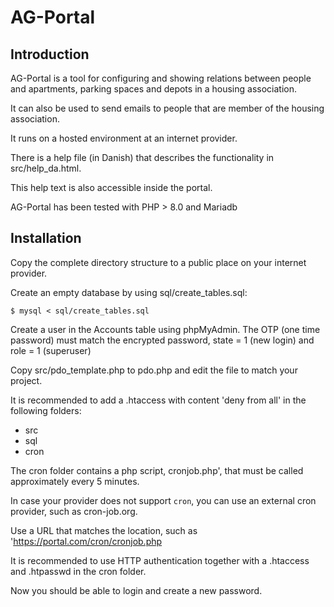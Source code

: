 # AG-Portal

## Introduction

AG-Portal is a tool for configuring and showing relations between people and apartments, parking spaces and depots in a housing association.

It can also be used to send emails to people that are member of the housing association.

It runs on a hosted environment at an internet provider.

There is a help file (in Danish) that describes the functionality in src/help_da.html.

This help text is also accessible inside the portal.

AG-Portal has been tested with PHP > 8.0 and Mariadb 

## Installation

Copy the complete directory structure to a public place on your internet provider.

Create an empty database by using sql/create_tables.sql:

```
$ mysql < sql/create_tables.sql
```

Create a user in the Accounts table using phpMyAdmin.
The OTP (one time password) must match the encrypted password, state = 1 (new login) and role = 1 (superuser)

Copy src/pdo_template.php to pdo.php and edit the file to match your project.

It is recommended to add a .htaccess with content 'deny from all' in the following folders:

- src
- sql
- cron

The cron folder contains a php script, cronjob.php', that must be called approximately every 5 minutes.

In case your provider does not support `cron`, you can use an external cron provider, such as cron-job.org.

Use a URL that matches the location, such as 'https://portal.com/cron/cronjob.php

It is recommended to use HTTP authentication together with a .htaccess and .htpasswd in the cron folder.

Now you should be able to login and create a new password.
